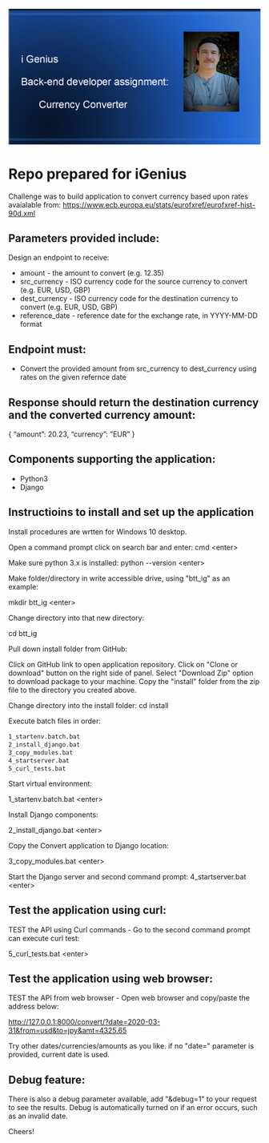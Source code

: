 ![GitHub Logo](/install/igbtt.png)
# Repo prepared for iGenius

Challenge was to build application to convert currency based upon rates avaialable from:
   https://www.ecb.europa.eu/stats/eurofxref/eurofxref-hist-90d.xml 

## Parameters provided include:

Design an endpoint to receive:
   * amount - the amount to convert (e.g. 12.35) 
   * src_currency - ISO currency code for the source currency to convert (e.g. EUR, USD, GBP) 
   * dest_currency - ISO currency code for the destination currency to convert (e.g. EUR, USD, GBP)
   * reference_date - reference date for the exchange rate, in YYYY-MM-DD format

## Endpoint must:

* Convert the provided amount from src_currency to dest_currency using rates on the given refernce date

## Response should return the destination currency and the converted currency amount:

{     “amount”: 20.23,     “currency”: ”EUR” }

## Components supporting the application:
*   Python3
*   Django
   
## Instructioins to install and set up the application

Install procedures are wrtten for Windows 10 desktop.

Open a command prompt
click on search bar and enter:
cmd \<enter\>

Make sure python 3.x is installed:
python --version \<enter>

Make folder/directory in write accessible drive, using "btt_ig" as an example:

mkdir btt_ig  \<enter>

Change directory into that new directory:

cd btt_ig

Pull down install folder from GitHub:

Click on GitHub link to open application repository. 
Click on "Clone or download" button on the right side of panel.
Select "Download Zip" option to download package to your machine.
Copy the "install" folder from the zip file to the directory you created above.

Change directory into the install folder:
cd install

Execute batch files in order:

	1_startenv.batch.bat 
	2_install_django.bat
	3_copy_modules.bat 
	4_startserver.bat
	5_curl_tests.bat
	
Start virtual environment:

1_startenv.batch.bat \<enter>

Install Django components:

2_install_django.bat \<enter>

Copy the Convert application to Django location:

3_copy_modules.bat \<enter>

Start the Django server and second command prompt:
4_startserver.bat \<enter>

## Test the application using curl:
TEST the API using Curl commands -
Go to the second command prompt can execute curl test:

5_curl_tests.bat \<enter>

## Test the application using web browser:
TEST the API from web browser - 
Open web browser and copy/paste the address below:

http://127.0.0.1:8000/convert/?date=2020-03-31&from=usd&to=jpy&amt=4325.65

Try other dates/currencies/amounts as you like.
if no "date=" parameter is provided, current date is used.

## Debug feature: 
There is also a debug parameter available, add "&debug=1" to your request to see the results.  Debug is automatically turned on if an error occurs, such as an invalid date.

Cheers!

